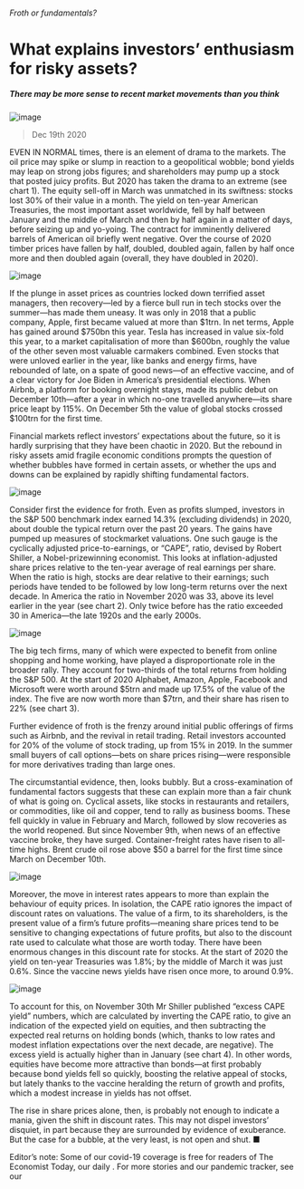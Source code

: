 ###### Froth or fundamentals?
# What explains investors’ enthusiasm for risky assets? 
##### There may be more sense to recent market movements than you think 
![image](images/20201219_FNP503.jpg) 
> Dec 19th 2020 

EVEN IN NORMAL times, there is an element of drama to the markets. The oil price may spike or slump in reaction to a geopolitical wobble; bond yields may leap on strong jobs figures; and shareholders may pump up a stock that posted juicy profits. But 2020 has taken the drama to an extreme (see chart 1). The equity sell-off in March was unmatched in its swiftness: stocks lost 30% of their value in a month. The yield on ten-year American Treasuries, the most important asset worldwide, fell by half between January and the middle of March and then by half again in a matter of days, before seizing up and yo-yoing. The contract for imminently delivered barrels of American oil briefly went negative. Over the course of 2020 timber prices have fallen by half, doubled, doubled again, fallen by half once more and then doubled again (overall, they have doubled in 2020).
![image](images/20201219_FNC178.png) 


If the plunge in asset prices as countries locked down terrified asset managers, then recovery—led by a fierce bull run in tech stocks over the summer—has made them uneasy. It was only in 2018 that a public company, Apple, first became valued at more than $1trn. In net terms, Apple has gained around $750bn this year. Tesla has increased in value six-fold this year, to a market capitalisation of more than $600bn, roughly the value of the other seven most valuable carmakers combined. Even stocks that were unloved earlier in the year, like banks and energy firms, have rebounded of late, on a spate of good news—of an effective vaccine, and of a clear victory for Joe Biden in America’s presidential elections. When Airbnb, a platform for booking overnight stays, made its public debut on December 10th—after a year in which no-one travelled anywhere—its share price leapt by 115%. On December 5th the value of global stocks crossed $100trn for the first time.


Financial markets reflect investors’ expectations about the future, so it is hardly surprising that they have been chaotic in 2020. But the rebound in risky assets amid fragile economic conditions prompts the question of whether bubbles have formed in certain assets, or whether the ups and downs can be explained by rapidly shifting fundamental factors.
![image](images/20201219_FNC197.png) 


Consider first the evidence for froth. Even as profits slumped, investors in the S&amp;P 500 benchmark index earned 14.3% (excluding dividends) in 2020, about double the typical return over the past 20 years. The gains have pumped up measures of stockmarket valuations. One such gauge is the cyclically adjusted price-to-earnings, or “CAPE”, ratio, devised by Robert Shiller, a Nobel-prizewinning economist. This looks at inflation-adjusted share prices relative to the ten-year average of real earnings per share. When the ratio is high, stocks are dear relative to their earnings; such periods have tended to be followed by low long-term returns over the next decade. In America the ratio in November 2020 was 33, above its level earlier in the year (see chart 2). Only twice before has the ratio exceeded 30 in America—the late 1920s and the early 2000s.
![image](images/20201219_FNC193.png) 


The big tech firms, many of which were expected to benefit from online shopping and home working, have played a disproportionate role in the broader rally. They account for two-thirds of the total returns from holding the S&amp;P 500. At the start of 2020 Alphabet, Amazon, Apple, Facebook and Microsoft were worth around $5trn and made up 17.5% of the value of the index. The five are now worth more than $7trn, and their share has risen to 22% (see chart 3).

Further evidence of froth is the frenzy around initial public offerings of firms such as Airbnb, and the revival in retail trading. Retail investors accounted for 20% of the volume of stock trading, up from 15% in 2019. In the summer small buyers of call options—bets on share prices rising—were responsible for more derivatives trading than large ones.

The circumstantial evidence, then, looks bubbly. But a cross-examination of fundamental factors suggests that these can explain more than a fair chunk of what is going on. Cyclical assets, like stocks in restaurants and retailers, or commodities, like oil and copper, tend to rally as business booms. These fell quickly in value in February and March, followed by slow recoveries as the world reopened. But since November 9th, when news of an effective vaccine broke, they have surged. Container-freight rates have risen to all-time highs. Brent crude oil rose above $50 a barrel for the first time since March on December 10th.
![image](images/20201219_FND002.jpg) 


Moreover, the move in interest rates appears to more than explain the behaviour of equity prices. In isolation, the CAPE ratio ignores the impact of discount rates on valuations. The value of a firm, to its shareholders, is the present value of a firm’s future profits—meaning share prices tend to be sensitive to changing expectations of future profits, but also to the discount rate used to calculate what those are worth today. There have been enormous changes in this discount rate for stocks. At the start of 2020 the yield on ten-year Treasuries was 1.8%; by the middle of March it was just 0.6%. Since the vaccine news yields have risen once more, to around 0.9%.
![image](images/20201219_FNC191.png) 


To account for this, on November 30th Mr Shiller published “excess CAPE yield” numbers, which are calculated by inverting the CAPE ratio, to give an indication of the expected yield on equities, and then subtracting the expected real returns on holding bonds (which, thanks to low rates and modest inflation expectations over the next decade, are negative). The excess yield is actually higher than in January (see chart 4). In other words, equities have become more attractive than bonds—at first probably because bond yields fell so quickly, boosting the relative appeal of stocks, but lately thanks to the vaccine heralding the return of growth and profits, which a modest increase in yields has not offset.

The rise in share prices alone, then, is probably not enough to indicate a mania, given the shift in discount rates. This may not dispel investors’ disquiet, in part because they are surrounded by evidence of exuberance. But the case for a bubble, at the very least, is not open and shut. ■

Editor’s note: Some of our covid-19 coverage is free for readers of The Economist Today, our daily . For more stories and our pandemic tracker, see our 
